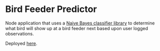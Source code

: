 # Bird Feeder Predictor

Node application that uses a [Naive Bayes classifier library](https://github.com/ttezel/bayes) to determine what bird will show up at a bird feeder next based upon user logged observations.

Deployed [here](https://protected-springs-71320.herokuapp.com/).